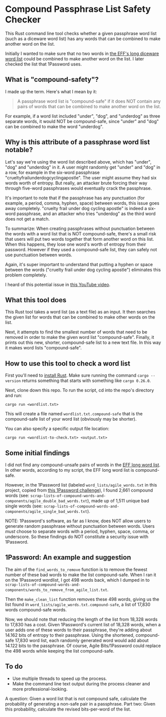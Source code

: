 # Compound Passphrase List Safety Checker

This Rust command line tool checks whether a given passphrase word list (such as a diceware word list) has any words that can be combined to make another word on the list.

Initially I wanted to make sure that no two words in [the EFF's long diceware word list](https://www.eff.org/deeplinks/2016/07/new-wordlists-random-passphrases) could be combined to make another word on the list. I later checked the list that 1Password uses.

## What is "compound-safety"? 

I made up the term. Here's what I mean by it: 

> A passphrase word list is "compound-safe" if it does NOT contain any pairs of words that can be combined to make another word on the list. 

For example, if a word list included "under", "dog", and "underdog" as three separate words, it would NOT be compound-safe, since "under" and "dog" can be combined to make the word "underdog".

## Why is this attribute of a passphrase word list notable? 

Let's say we're using the word list described above, which has "under", "dog" and "underdog" in it. A user might randomly get "under" and "dog" in a row, for example in the six-word passphrase "crueltyfrailunderdogcyclingapostle". The user might assume they had six words worth of entropy. But really, an attacker brute forcing their way through five-word passphrases would eventually crack the passphrase.

It's important to note that if the passphrase has any punctuation (for example, a period, comma, hyphen, space) between words, this issue goes away completely. "cruelty frail under dog cycling apostle" is indeed a six-word passphrase, and an attacker who tries "underdog" as the third word does not get a match.

To summarize: When creating passphrases without punctuation between the words with a word list that is NOT compound-safe, there's a small risk that users will put two words together that form another word on this list. When this happens, they lose one word's worth of entropy from their password. However if they used a compound-safe list, they can safely not use punctuation between words.

Again, it's super important to understand that putting a hyphen or space between the words ("cruelty frail under dog cycling apostle") eliminates this problem completely.

I heard of this potential issue in [this YouTube video](https://youtu.be/Pe_3cFuSw1E?t=8m36s). 

## What this tool does

This Rust tool takes a word list (as a text file) as an input. It then searches the given list for words that can be combined to make other words on the list.

Next, it attempts to find the smallest number of words that need to be removed in order to make the given word list "compound-safe". Finally, it prints out this new, shorter, compound-safe list to a new text file. In this way it makes word lists "compound-safe".

## How to use this tool to check a word list

First you'll need to [install Rust](https://www.rust-lang.org/en-US/install.html). Make sure running the command `cargo --version` returns something that starts with something like `cargo 0.26.0`. 

Next, clone down this repo. To run the script, cd into the repo's directory and run:

```
cargo run <wordlist.txt>
```

This will create a file named `wordlist.txt.compound-safe` that is the compound-safe list of your word list (obviously may be shorter). 

You can also specify a specific output file location:

```
cargo run <wordlist-to-check.txt> <output.txt>
```


## Some initial findings

I did not find any compound-unsafe pairs of words in the [EFF long word list](https://www.eff.org/deeplinks/2016/07/new-wordlists-random-passphrases). In other words, according to my script, the EFF long word list is compound-safe.

However, in the 1Password list (labeled `word_lists/agile_words.txt` in this project, copied from [this 1Password challenge](https://github.com/agilebits/crackme/blob/master/doc/AgileWords.txt)), I found 2,661 compound words (see: `scrap-lists-of-compound-words-and-components/agile_double_bad_words.txt`), made up of 1,511 unique bad single words (see: `scrap-lists-of-compound-words-and-components/agile_single_bad_words.txt`). 

NOTE: 1Password's software, as far as I know, does NOT allow users to generate random passphrase without punctuation between words. Users _must_ choose to separate words with a period, hyphen, space, comma, or underscore. So these findings do NOT constitute a security issue with 1Password.

## 1Password: An example and suggestion

The aim of the `find_words_to_remove` function is to remove the fewest number of these bad words to make the list compound-safe. When I ran it on the 1Password wordlist, I got 498 words back, which I dumped in to `scrap-lists-of-compound-words-and-components/words_to_remove_from_agile_list.txt`. 

Then the `make_clean_list` function removes these 498 words, giving us the list found in `word_lists/agile_words.txt.compound-safe`, a list of 17,830 words compound-safe words.

Now, we should note that reducing the length of the list from 18,328 words to 17,830 has a cost. Given 1Password's current list of 18,328 words, when a user adds one of these words to their passphrase, they're adding about 14.162 bits of entropy to their passphrase. Using the shortened, compound-safe 17,830 word list, each randomly generated word would add about 14.122 bits to the passphrase. Of course, Agile Bits/1Password could replace the 498 words while keeping the list compound-safe.

## To do

- Use multiple threads to speed up the process. 
- Make the command line text output during the process cleaner and more professional-looking.

A question: Given a word list that is not compound safe, calculate the probability of generating a non-safe pair in a passphrase. Part two: Given this probability, calculate the revised bits-per-word of the list.
